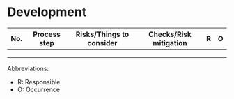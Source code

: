 # Development

| No.  | Process step | Risks/Things to consider | Checks/Risk mitigation | R    | O    |
| ---- | ------------ | ------------------------ | ---------------------- | ---- | ---- |
|      |              |                          |                        |      |      |
|      |              |                          |                        |      |      |
|      |              |                          |                        |      |      |

Abbreviations:

* R: Responsible
* O: Occurrence

